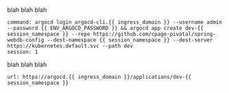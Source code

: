 blah blah blah

```terminal:execute
command: argocd login argocd-cli.{{ ingress_domain }} --username admin --password {{ ENV_ARGOCD_PASSWORD }} && argocd app create dev-{{ session_namespace }} --repo https://github.com/cpage-pivotal/spring-webdb-config --dest-namespace {{ session_namespace }} --dest-server https://kubernetes.default.svc --path dev
session: 1
```

blah blah blah

```dashboard:open-url
url: https://argocd.{{ ingress_domain }}/applications/dev-{{ session_namespace }}
```
